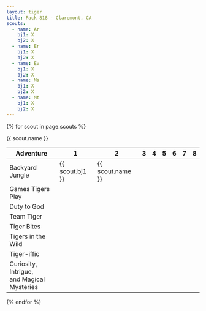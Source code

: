 ```yaml
---
layout: tiger
title: Pack 818 - Claremont, CA
scouts:
  - name: Ar
    bj1: X
    bj2: X
  - name: Er
    bj1: X
    bj2: X
  - name: Ev
    bj1: X
    bj2: X
  - name: Ms
    bj1: X
    bj2: X
  - name: Mt
    bj1: X
    bj2: X
---
```


{% for scout in page.scouts %}

{{ scout.name }}
    
|Adventure | 1 | 2 | 3 | 4 | 5 | 6 | 7 | 8 |
|-------|--------|---------|---------|---------|---------|---------|---------|---------|
| Backyard Jungle | {{ scout.bj1 }} | {{ scout.name }} | | | | | | |
| Games Tigers Play | | | | | | | | |
| Duty to God | | | | | | | | |
| Team Tiger | | | | | | | | |
| Tiger Bites | | | | | | | | |
| Tigers in the Wild | | | | | | | | |
| Tiger-iffic | | | | | | | | |
| Curiosity, Intrigue, <br>and Magical Mysteries | | | | | | | | |

{% endfor %}
